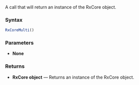 A call that will return an instance of the RxCore object.

### Syntax

```typescript
RxCoreMulti()
```

### Parameters

- **None**

### Returns

- **RxCore object** — Returns an instance of the RxCore object.